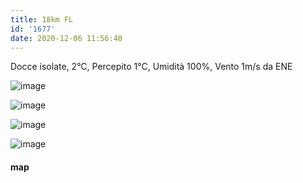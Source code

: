 ```yaml
---
title: 18km FL
id: '1677'
date: 2020-12-06 11:56:40
---
```


Docce isolate, 2°C, Percepito 1°C, Umidità 100%, Vento 1m/s da ENE

![image](/images/2021/08/IMG_3106.jpg)

![image](/images/2021/08/IMG_3108.jpg)

![image](/images/2021/08/IMG_3109.jpg)

![image](/images/2021/08/20201206-activity-map.png)

#### map